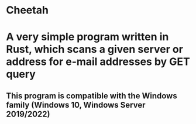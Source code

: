 # Cheetah
# A very simple program written in Rust, which scans a given server or address for e-mail addresses by GET query
## This program is compatible with the Windows family (Windows 10, Windows Server 2019/2022)

